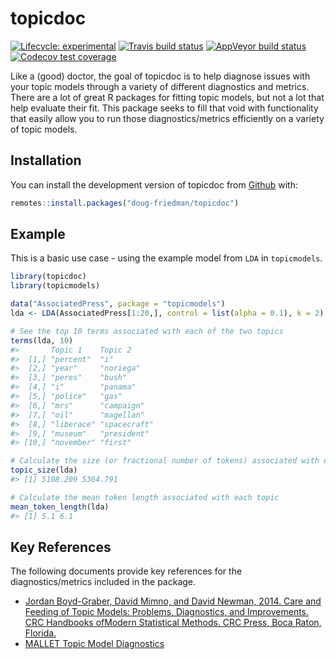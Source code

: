 
<!-- README.md is generated from README.Rmd. Please edit that file -->

# topicdoc

<!-- badges: start -->

[![Lifecycle:
experimental](https://img.shields.io/badge/lifecycle-experimental-orange.svg)](https://www.tidyverse.org/lifecycle/#experimental)
[![Travis build
status](https://travis-ci.org/doug-friedman/topicdoc.svg?branch=master)](https://travis-ci.org/doug-friedman/topicdoc)
[![AppVeyor build
status](https://ci.appveyor.com/api/projects/status/github/doug-friedman/topicdoc?branch=master&svg=true)](https://ci.appveyor.com/project/doug-friedman/topicdoc)
[![Codecov test
coverage](https://codecov.io/gh/doug-friedman/topicdoc/branch/master/graph/badge.svg)](https://codecov.io/gh/doug-friedman/topicdoc?branch=master)
<!-- badges: end -->

Like a (good) doctor, the goal of topicdoc is to help diagnose issues
with your topic models through a variety of different diagnostics and
metrics. There are a lot of great R packages for fitting topic models,
but not a lot that help evaluate their fit. This package seeks to fill
that void with functionality that easily allow you to run those
diagnostics/metrics efficiently on a variety of topic models.

## Installation

You can install the development version of topicdoc from
[Github](https://www.github.com/doug-friedman/topicdoc) with:

``` r
remotes::install.packages("doug-friedman/topicdoc")
```

## Example

This is a basic use case - using the example model from `LDA` in
`topicmodels`.

``` r
library(topicdoc)
library(topicmodels)

data("AssociatedPress", package = "topicmodels")
lda <- LDA(AssociatedPress[1:20,], control = list(alpha = 0.1), k = 2)

# See the top 10 terms associated with each of the two topics
terms(lda, 10)
#>       Topic 1    Topic 2     
#>  [1,] "percent"  "i"         
#>  [2,] "year"     "noriega"   
#>  [3,] "peres"    "bush"      
#>  [4,] "i"        "panama"    
#>  [5,] "police"   "gas"       
#>  [6,] "mrs"      "campaign"  
#>  [7,] "oil"      "magellan"  
#>  [8,] "liberace" "spacecraft"
#>  [9,] "museum"   "president" 
#> [10,] "november" "first"

# Calculate the size (or fractional number of tokens) associated with each topic
topic_size(lda)
#> [1] 5108.209 5364.791

# Calculate the mean token length associated with each topic
mean_token_length(lda)
#> [1] 5.1 6.1
```

## Key References

The following documents provide key references for the
diagnostics/metrics included in the package.

  - [Jordan Boyd-Graber, David Mimno, and David Newman, 2014. Care and
    Feeding of Topic Models: Problems, Diagnostics, and Improvements.
    CRC Handbooks ofModern Statistical Methods. CRC Press, Boca Raton,
    Florida.](http://www.people.fas.harvard.edu/~airoldi/pub/books/b02.AiroldiBleiEroshevaFienberg2014HandbookMMM/Ch12_MMM2014.pdf)
  - [MALLET Topic Model
    Diagnostics](http://mallet.cs.umass.edu/diagnostics.php)
